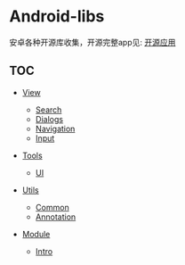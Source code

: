 # Android-libs
安卓各种开源库收集，开源完整app见: [开源应用](https://github.com/wenmin92/Android-libs/blob/master/开源应用.md)

TOC
---

+ [View](/View.md)
  + [Search](/View.md#search)
  + [Dialogs](/View.md#dialogs)
  + [Navigation](/View.md#navigation)
  + [Input](/View.md#input)

+ [Tools](/Tools.md)
  + [UI](/Tools.md#ui)

+ [Utils](/Utils.md)
  + [Common](/Utils.md#common)
  + [Annotation](/Utils.md#annotation)

+ [Module](/Module.md)
  + [Intro](/Module.md#intro)
